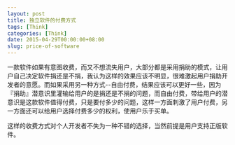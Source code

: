 ```yaml
---
layout: post
title: 独立软件的付费方式
tags: [Think]
categories: [Think]
date: 2015-04-29T00:00:00+08:00
slug: price-of-software
---
```


一款软件如果有意图收费，而又不想流失用户，大部分都是采用捐助的模式，让用户自己决定软件捐还是不捐，我认为这样的效果应该不明显，很难激起用户捐助开发者的意愿。而如果采用另一种方式--自由付费，结果应该可以更好一些，因为『捐助』潜意识里灌输给用户的是捐还是不捐的问题，而自由付费，带给用户的潜意识是这款软件值得付费，只是要付多少的问题，这样一方面刺激了用户付费，另一方面还可以给用户选择付费多少的权利，使用户乐于买单。

这样的收费方式对个人开发者不失为一种不错的选择，当然前提是用户支持正版软件。
